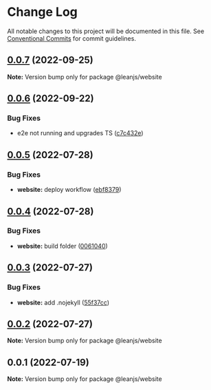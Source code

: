 # Change Log

All notable changes to this project will be documented in this file.
See [Conventional Commits](https://conventionalcommits.org) for commit guidelines.

## [0.0.7](https://github.com/leanjs/leanjs/compare/@leanjs/website@0.0.6...@leanjs/website@0.0.7) (2022-09-25)

**Note:** Version bump only for package @leanjs/website





## [0.0.6](https://github.com/leanjs/leanjs/compare/@leanjs/website@0.0.5...@leanjs/website@0.0.6) (2022-09-22)


### Bug Fixes

* e2e not running and upgrades TS ([c7c432e](https://github.com/leanjs/leanjs/commit/c7c432eff9b64ebaa5bab403df5bda0c8e3b896d))





## [0.0.5](https://github.com/leanjs/leanjs/compare/@leanjs/website@0.0.4...@leanjs/website@0.0.5) (2022-07-28)


### Bug Fixes

* **website:** deploy workflow ([ebf8379](https://github.com/leanjs/leanjs/commit/ebf837901f9beaa59552b12263987113bf45cff6))





## [0.0.4](https://github.com/leanjs/leanjs/compare/@leanjs/website@0.0.3...@leanjs/website@0.0.4) (2022-07-28)


### Bug Fixes

* **website:** build folder ([0061040](https://github.com/leanjs/leanjs/commit/00610400c97b02e6b110fb9088dc5abf818a6994))





## [0.0.3](https://github.com/leanjs/leanjs/compare/@leanjs/website@0.0.2...@leanjs/website@0.0.3) (2022-07-27)


### Bug Fixes

* **website:** add .nojekyll ([55f37cc](https://github.com/leanjs/leanjs/commit/55f37cc0f81863f7feef36d409115a8908e78aa8))





## [0.0.2](https://github.com/leanjs/leanjs/compare/@leanjs/website@0.0.1...@leanjs/website@0.0.2) (2022-07-27)

**Note:** Version bump only for package @leanjs/website





## 0.0.1 (2022-07-19)

**Note:** Version bump only for package @leanjs/website
